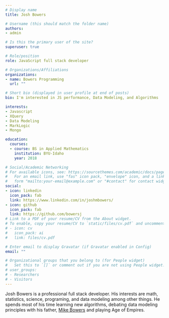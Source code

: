```yaml
---
# Display name
title: Josh Bowers

# Username (this should match the folder name)
authors:
- admin

# Is this the primary user of the site?
superuser: true

# Role/position
role: JavaScript full stack developer

# Organizations/Affiliations
organizations:
- name: Bowers Programming
  url: ""

# Short bio (displayed in user profile at end of posts)
bio: I'm interested in JS performance, Data Modeling, and Algorithms

interests:
- Javascript
- XQuery
- Data Modeling
- MarkLogic
- Mongo

education:
  courses:
  - course: BS in Applied Mathematics
    institution: BYU-Idaho
    year: 2018

# Social/Academic Networking
# For available icons, see: https://sourcethemes.com/academic/docs/page-builder/#icons
#   For an email link, use "fas" icon pack, "envelope" icon, and a link in the
#   form "mailto:your-email@example.com" or "#contact" for contact widget.
social:
- icon: linkedin
  icon_pack: fab
  link: https://www.linkedin.com/in/joshmbowers/
- icon: github
  icon_pack: fab
  link: https://github.com/bowersj
# Link to a PDF of your resume/CV from the About widget.
# To enable, copy your resume/CV to `static/files/cv.pdf` and uncomment the lines below.
# - icon: cv
#   icon_pack: ai
#   link: files/cv.pdf

# Enter email to display Gravatar (if Gravatar enabled in Config)
email: ""

# Organizational groups that you belong to (for People widget)
#   Set this to `[]` or comment out if you are not using People widget.
# user_groups:
# - Researchers
# - Visitors
---
```


Josh Bowers is a professional full stack developer. His interests are
math, statistics, science, programing, and data modeling among other 
things. He spends most of his time learning new algorithms, debating 
data modeling principles with his father, [Mike Bowers](https://www.linkedin.com/in/michaeltbowers/)
and playing Age of Empires.


